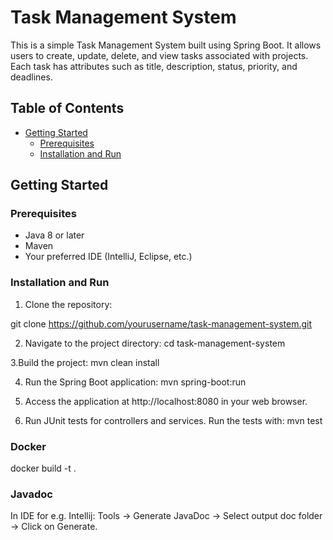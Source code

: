 # Task Management System

This is a simple Task Management System built using Spring Boot. It allows users to create, update, delete, and view tasks associated with projects. Each task has attributes such as title, description, status, priority, and deadlines.

## Table of Contents

- [Getting Started](#getting-started)
  - [Prerequisites](#prerequisites)
  - [Installation and Run](#installation)

## Getting Started

### Prerequisites

- Java 8 or later
- Maven
- Your preferred IDE (IntelliJ, Eclipse, etc.)

### Installation and Run
1. Clone the repository:

git clone https://github.com/yourusername/task-management-system.git

2. Navigate to the project directory:
cd task-management-system

3.Build the project:
mvn clean install

4. Run the Spring Boot application:
mvn spring-boot:run

5. Access the application at http://localhost:8080 in your web browser.

6. Run JUnit tests for controllers and services. Run the tests with:
mvn test

### Docker
 docker build -t <image-name> .

### Javadoc
 In IDE for e.g. Intellij: Tools -> Generate JavaDoc -> Select output doc folder -> Click on Generate.


